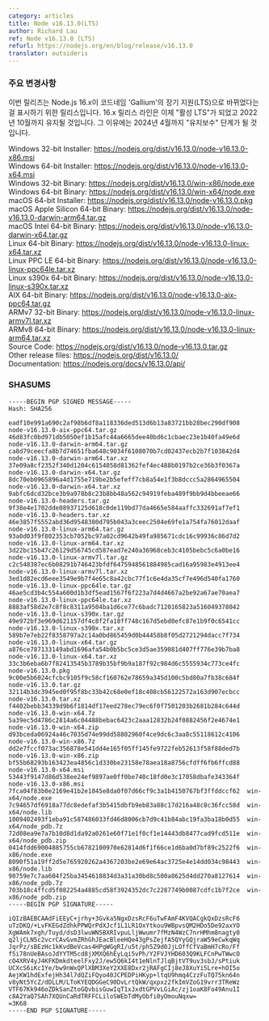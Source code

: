 ```yaml
---
category: articles
title: Node v16.13.0(LTS)
author: Richard Lau
ref: Node v16.13.0 (LTS)
refurl: https://nodejs.org/en/blog/release/v16.13.0
translator: outsideris
---
```


<!--
### Notable Changes

This release marks the transition of Node.js 16.x into Long Term Support (LTS)
with the codename 'Gallium'. The 16.x release line now moves into "Active LTS"
and will remain so until October 2022. After that time, it will move into
"Maintenance" until end of life in April 2024.

Windows 32-bit Installer: https://nodejs.org/dist/v16.13.0/node-v16.13.0-x86.msi<br>
Windows 64-bit Installer: https://nodejs.org/dist/v16.13.0/node-v16.13.0-x64.msi<br>
Windows 32-bit Binary: https://nodejs.org/dist/v16.13.0/win-x86/node.exe<br>
Windows 64-bit Binary: https://nodejs.org/dist/v16.13.0/win-x64/node.exe<br>
macOS 64-bit Installer: https://nodejs.org/dist/v16.13.0/node-v16.13.0.pkg<br>
macOS Apple Silicon 64-bit Binary: https://nodejs.org/dist/v16.13.0/node-v16.13.0-darwin-arm64.tar.gz<br>
macOS Intel 64-bit Binary: https://nodejs.org/dist/v16.13.0/node-v16.13.0-darwin-x64.tar.gz<br>
Linux 64-bit Binary: https://nodejs.org/dist/v16.13.0/node-v16.13.0-linux-x64.tar.xz<br>
Linux PPC LE 64-bit Binary: https://nodejs.org/dist/v16.13.0/node-v16.13.0-linux-ppc64le.tar.xz<br>
Linux s390x 64-bit Binary: https://nodejs.org/dist/v16.13.0/node-v16.13.0-linux-s390x.tar.xz<br>
AIX 64-bit Binary: https://nodejs.org/dist/v16.13.0/node-v16.13.0-aix-ppc64.tar.gz<br>
ARMv7 32-bit Binary: https://nodejs.org/dist/v16.13.0/node-v16.13.0-linux-armv7l.tar.xz<br>
ARMv8 64-bit Binary: https://nodejs.org/dist/v16.13.0/node-v16.13.0-linux-arm64.tar.xz<br>
Source Code: https://nodejs.org/dist/v16.13.0/node-v16.13.0.tar.gz<br>
Other release files: https://nodejs.org/dist/v16.13.0/<br>
Documentation: https://nodejs.org/docs/v16.13.0/api/
-->

### 주요 변경사항

이번 릴리즈는 Node.js 16.x이 코드네임 'Gallium'의 장기 지원(LTS)으로 바뀌었다는 걸
표시하기 위한 릴리스입니다. 16.x 릴리스 라인은 이제 "활성 LTS"가 되었고 2022년 10월까지
유지될 것입니다. 그 이유에는 2024년 4월까지 "유지보수" 단계가 될 것입니다.

Windows 32-bit Installer: https://nodejs.org/dist/v16.13.0/node-v16.13.0-x86.msi<br>
Windows 64-bit Installer: https://nodejs.org/dist/v16.13.0/node-v16.13.0-x64.msi<br>
Windows 32-bit Binary: https://nodejs.org/dist/v16.13.0/win-x86/node.exe<br>
Windows 64-bit Binary: https://nodejs.org/dist/v16.13.0/win-x64/node.exe<br>
macOS 64-bit Installer: https://nodejs.org/dist/v16.13.0/node-v16.13.0.pkg<br>
macOS Apple Silicon 64-bit Binary: https://nodejs.org/dist/v16.13.0/node-v16.13.0-darwin-arm64.tar.gz<br>
macOS Intel 64-bit Binary: https://nodejs.org/dist/v16.13.0/node-v16.13.0-darwin-x64.tar.gz<br>
Linux 64-bit Binary: https://nodejs.org/dist/v16.13.0/node-v16.13.0-linux-x64.tar.xz<br>
Linux PPC LE 64-bit Binary: https://nodejs.org/dist/v16.13.0/node-v16.13.0-linux-ppc64le.tar.xz<br>
Linux s390x 64-bit Binary: https://nodejs.org/dist/v16.13.0/node-v16.13.0-linux-s390x.tar.xz<br>
AIX 64-bit Binary: https://nodejs.org/dist/v16.13.0/node-v16.13.0-aix-ppc64.tar.gz<br>
ARMv7 32-bit Binary: https://nodejs.org/dist/v16.13.0/node-v16.13.0-linux-armv7l.tar.xz<br>
ARMv8 64-bit Binary: https://nodejs.org/dist/v16.13.0/node-v16.13.0-linux-arm64.tar.xz<br>
Source Code: https://nodejs.org/dist/v16.13.0/node-v16.13.0.tar.gz<br>
Other release files: https://nodejs.org/dist/v16.13.0/<br>
Documentation: https://nodejs.org/docs/v16.13.0/api/

### SHASUMS

```
-----BEGIN PGP SIGNED MESSAGE-----
Hash: SHA256

eadf10e991a690c2af98b6df8a118336ded513d6b13a83721bb28bec290df908  node-v16.13.0-aix-ppc64.tar.gz
46d83fc0bd971db5050ef1b15afc44a6665dee40bd6c1cbaec23e1b40fa49e6d  node-v16.13.0-darwin-arm64.tar.gz
ca8d79ceecfa8b7d74651fba648c9034f6108070b7cd02437ecb2b7f103842d4  node-v16.13.0-darwin-arm64.tar.xz
37e09a8cf2352f340d1204c6154058d81362fef4ec488b0197b2ce36b3f0367a  node-v16.13.0-darwin-x64.tar.gz
8dc70eb0965896a4d1755e719be2b5efeff7cb8a54e1f3b8dccc5a2864965504  node-v16.13.0-darwin-x64.tar.xz
9abfc6dcd32bce3b9a978b8c23b8bb48a562c94919feba489f9bb9d4bbeeae66  node-v16.13.0-headers.tar.gz
9f38e4e1702dde08937125d618c0de119bd77da4665e584aaffc332691af7ef1  node-v16.13.0-headers.tar.xz
46e3857f5552abd36d9548380d795b043a3ceec2504e69fe1a754fa76012daaf  node-v16.13.0-linux-arm64.tar.gz
93a0d03f9f802353cb7052bc97a02cd9642b49fa985671cdc16c99936c86d7d2  node-v16.13.0-linux-arm64.tar.xz
3d22bc15b47c26129d56745cd587ead7e240a36968ceb3c4105bebc5c6a0be16  node-v16.13.0-linux-armv7l.tar.gz
c2c548387ec6b08291b746423bfdf6475948561884985cad16a95983e4913ee4  node-v16.13.0-linux-armv7l.tar.xz
3ed1d82ecd6eee3549e9b7f4e65c8a42cbc77f1c6e4da35cf7e496d540fa1760  node-v16.13.0-linux-ppc64le.tar.gz
46ae5cd3b4c554a600d1b3df5ead1567f6f223a7d4d4667a2be92a67ae70aea7  node-v16.13.0-linux-ppc64le.tar.xz
8883af58d2e7c8f8c8311a9504ba1d6ce77c6badc7120165823a516049378042  node-v16.13.0-linux-s390x.tar.gz
49e972bf3e969d621157df4c8f2fa18ff748c167d5ebd0efc87e1b9f0c6541cc  node-v16.13.0-linux-s390x.tar.xz
589b7e7eb22f8358797a2c14a0bd865459d0b44458b8f05d2721294dacc7f734  node-v16.13.0-linux-x64.tar.gz
a876ce787133149abd1696afa54b0b5bc5ce3d5ae359081d407ff776e39b7ba8  node-v16.13.0-linux-x64.tar.xz
33c3b6eba6b7f82413545b3789b35bf9b9a187f92c984d6c5555934c773ce4fc  node-v16.13.0.pkg
9c00e5b6024cfcbc9105f9c58cf160762e78659a345d100c5bd80a7fb38c684f  node-v16.13.0.tar.gz
32114b3dc3945ed0f95f8bc33b42c68e0ef18c408cb56122572a163d907ecbcc  node-v16.13.0.tar.xz
f4402bebb34339d9b6f1814df17eed278ec79ec6f0f7501203b2681b284c644d  node-v16.13.0-win-x64.7z
5a39ec5d4786c2814a6c04488bebac6423c2aaa12832b24f0882456f2e4674e1  node-v16.13.0-win-x64.zip
d93bceda06924a46c7035d74e99dd58802960f4ce9dc6c3aa8c55118612c4106  node-v16.13.0-win-x86.7z
dd2e7fccf073ac356878e541dd4e165f05ff145fe9722feb52613f58f88ded7b  node-v16.13.0-win-x86.zip
bf55b68293b163423ea4856c1d330be23158e78aea18a8756cfdff6fb6ffcd88  node-v16.13.0-x64.msi
53443f9147d86d538ee24ef9897ae0ff0be740c18fd0e3c17058dbafe343364f  node-v16.13.0-x86.msi
7fca04f83b0e2169e41b2e1845e8da0f07d66cf9c3a1b4150767bf3ffddccf62  win-x64/node.exe
7c94657df6918a77dc8edefaf3b5415dbfb9eb83a88c17d216a48c8c36fcc58d  win-x64/node.lib
1009402493f1eba91c587486033fd46d8006cb7d9c41b84abc19fa3ba18b0d55  win-x64/node_pdb.7z
72d08ea9e7a7b10d8d1da92a0261e60f71e1f0cf1e14443db8477cad9fcd511e  win-x64/node_pdb.zip
0414fdd69004885755cb6782100970e62814d6f1f66ce1d6ba0d7bf89c2522f6  win-x86/node.exe
8090f51a19ff2d5e765920262a4367203be2e69e64ac3725e4e14dd034c98443  win-x86/node.lib
90759e7c7aa604f25ba3454618834d3a31a30bd8c500a8625d4dd270a8127614  win-x86/node_pdb.7z
703b18c4ffcd5f082254a4885cd58f3924352dc7c2287749b0087cdfc1b7f2ce  win-x86/node_pdb.zip
-----BEGIN PGP SIGNATURE-----

iQIzBAEBCAAdFiEEyC+jrhy+3Gvka5NgxDzsRcF6uTwFAmF4KVQACgkQxDzsRcF6
uTzDKQ/+LvFKEGdZdhkPPWQrPdXJcf1L1LR1OxYtkou9WBpvsQM2HDo5De92axYO
XgWAmk7xgh/Tuyd/dsD3lwuWN5BXRIvpuLljWwumr7fMzN4WzC7nrHMhm8nagty0
q2ljCLN5c2vcrCAvGvmZRhGhJEacBleeHQe43gPsZejfA5QYyGQjraW59eCwkqWq
JqrPz/sBEzHc1kKvdBeVcas4HPgWGgRI/u5t/ph5Z9d0JjLOffCfVaBmH7cRo/Ff
f5i78nUeBAsoJdYYTM5cd8jXMXQ6hEyLqi5vPh/Y2FVJYHD603Q9KLFCnPwTWwcO
cO4XRV4yJ4KFKDmkdteelFxy2J/ew5Q6kI4t1eNlnTJlqBjtVT9uv3sbJ/sPtiuk
UCXcS6iKc1Ye/bw9nWxQPlXBM3XeY2XXE8Dxr2jRAFgCIj8eJ8XuYi5Lre+hOI5o
AejKW1hdExfejHh34l7dQZiFQyo40JCPEDPiHKyp+ltqU9hmq4CzzFuTQ75kn64n
v8yNt5YcZ/dDLLM/LToKYEQDGGeC90DvLrtQkW/qxpxz2fkImVZoG19vrr3TReWz
VTF67Kk946oZDkSanZtoGQvbisGuwIqT1xJxdtGPVvLGiAc/zj1oaK8Fo49Anu1I
c8A2YaQ7SAh7XQUnCaRdTRFFCLiloSWEbTdMyObfi0yOmouNqxw=
=3K68
-----END PGP SIGNATURE-----

```
